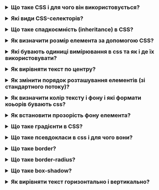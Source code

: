 <details style="margin-bottom: 15px;">
  <summary style="cursor: pointer; outline: none; font-weight: bold; font-size: 18px;">
    Що таке CSS і для чого він використовується?
  </summary>
  <div style="padding: 10px; font-size: 16px;">
    <p>CSS, або Cascading Style Sheets (Каскадні таблиці стилів), є мовою опису стилів, яка використовується для задання вигляду і форматування веб-документів, написаних мовами розмітки, такими як HTML чи XML. CSS визначає, які стилі (такі як кольори, шрифти, розміри, відступи і інші властивості) застосовуються до елементів веб-сторінки, надаючи можливість контролю за її зовнішнім виглядом. Використовується для:<br>
    - Колір, шрифт, розмір шрифту та інші параметри тексту<br>
    - Розмір, розташування та інші параметри елементів сторінки, таких як заголовки, параграфи та зображення<br>
    - Вигляд елементів сторінки, таких як кнопки, меню та форми</p>
  </div>
</details>
<details style="margin-bottom: 15px;">
  <summary style="cursor: pointer; outline: none; font-weight: bold; font-size: 18px;">
    Які види CSS-селекторів?
  </summary>
  <div style="padding: 10px; font-size: 16px;">
    <p>CSS-селектори - це спеціальні патерни, які використовуються для вибору і стилізації елементів на веб-сторінці. Вони вказують браузеру, які саме елементи мають отримати певні стилі. <br>
    Ось деякі основні типи CSS-селекторів:<br>
    1. Елементи: Прямий вибір елементів за їхнім іменем. Наприклад, тег p вибере всі абзаци.<br>
    2. Класи: Вибір елементів за їхнім класом. Наприклад, .example вибере всі елементи з класом "example".<br>
    3. Ідентифікатори: Вибір єдиного елемента за його ідентифікатором. Наприклад, #header вибере елемент з ідентифікатором "header".<br>
    4. Універсальний селектор: Позначає всі елементи. Наприклад, * вибере всі елементи на сторінці.<br>
    5. Групування селекторів: Дозволяє вказати однакові стилі для кількох селекторів, розділених комою. Наприклад, h1, h2, h3 вибере всі заголовки різних рівнів.<br>
    6. Дочірній селектор: Вибір всіх елементів, які є безпосередніми дочірніми елементами певного батьківського елемента. Наприклад, ul > li вибере всі елементи li, які є безпосередніми дочірніми у списку ul.<br>
    7. Псевдоелементи: Спеціальні ключові слова, що дозволяють вибрати конкретні частини елементів. Наприклад, ::before або ::after для вибору псевдоелементів перед або після тексту.<br>
    8. Псевдокласи: Спеціальні ключові слова, які вказують на певний стан або позначення елемента. Наприклад, :hover для вибору елемента, коли на нього наведено курсор.<br>
    9. Атрибутні селектори: Вибір елементів за наявністю або значенням атрибутів. Наприклад, [type="text"] вибере всі елементи з атрибутом type, значення якого є "text".<br>
  </div>
</details>
<details style="margin-bottom: 15px;">
  <summary style="cursor: pointer; outline: none; font-weight: bold; font-size: 18px;">
    Що таке спадкоємність (inheritance) в CSS?
  </summary>
  <div style="padding: 10px; font-size: 16px;">
    <p>Спадкоємність (inheritance) в CSS - це механізм, за яким деякі властивості стилів, визначені для батьківського елемента, автоматично успадковуються дочірніми елементами цього батьківського елемента. Іншими словами, властивості, встановлені на одному елементі, можуть бути автоматично передані його дочірнім елементам. Наприклад, якщо ви встановлюєте кольор тексту для body елемента, цей колір тексту може успадкуватися всіма елементами всередині body, які не мають власного визначення кольору тексту. Не всі властивості успадковуються; деякі властивості, які не мають сенсу для дочірніх елементів, такі як width, можуть бути ігноровані.</p>
  </div>
</details>
<details style="margin-bottom: 15px;">
  <summary style="cursor: pointer; outline: none; font-weight: bold; font-size: 18px;">
    Як визначити розмір елемента за допомогою CSS?
  </summary>
  <div style="padding: 10px; font-size: 16px;">
    <p>Для визначення розміру елемента в CSS можна використовувати різні властивості, такі як width, height, max-width, max-height, min-width і min-height. <br>
    1. width: Визначає ширину елемента. Можна вказати розмір у пікселях, відсотках, em або інших одиницях вимірювання.<br>
    2. height: Визначає висоту елемента. Так само, можна вказати розмір у різних одиницях вимірювання.<br>
    3. max-width: Встановлює максимальну можливу ширину елемента. Якщо розмір елемента перевищує це значення, то він буде обмежений максимальною шириною.<br>
    4. max-height: Встановлює максимальну можливу висоту елемента. Подібно до max-width, обмежує висоту елемента до вказаного значення.<br>
    5. min-width: Встановлює мінімально припустиму ширину елемента. Якщо розмір елемента менше вказаного значення, то він буде збільшений до цієї мінімальної ширини.<br>
    6. min-height: Встановлює мінімально припустиму висоту елемента. Подібно до min-width, обмежує висоту елемента до вказаного значення.</p>
  </div>
</details>
<details style="margin-bottom: 15px;">
  <summary style="cursor: pointer; outline: none; font-weight: bold; font-size: 18px;">
    Які бувають одиниці вимірювання в css та як і де їх використовувати?
  </summary>
  <div style="padding: 10px; font-size: 16px;">
    <p>Основні типи одиниць вимірювання включають абсолютні та відносні. <br>
    Абсолютні одиниці:<br>
    - Пікселі (px): px є абсолютною одиницею вимірювання, яка представляє фізичний піксель на екрані. Використовується для точного задання розмірів елементів.<br>
    - Дюйми (in), сантиметри (cm) та міліметри (mm): Ці абсолютні одиниці вимірювання можна використовувати для визначення розмірів, що базуються на фізичних розмірах документа або екрану.<br>
    Відносні одиниці: <br>
    - Відсотки (%): Відсотки вимірюються відносно батьківського контейнера. Наприклад, якщо батьківський контейнер має ширину 300px, то width: 50% зробить елемент шириною 150px.<br>
    - EM: Величина em визначається розміром шрифту батьківського елемента. Наприклад, якщо розмір шрифту батьківського елемента дорівнює 16px, то font-size: 2em зробить розмір шрифту 32px.<br>
    - REM: rem аналогічно em, але визначається розміром шрифту кореневого елемента (зазвичай тегом html). Це робить його більш передбачуваним, оскільки не залежить від внутрішнього шрифту елемента.</p>
  </div>
</details>
<details style="margin-bottom: 15px;">
  <summary style="cursor: pointer; outline: none; font-weight: bold; font-size: 18px;">
    Як вирівняти текст по центру?
  </summary>
  <div style="padding: 10px; font-size: 16px;">
    <p>Щоб вирівняти текст по центру в блоці, ви можете використовувати властивості CSS для горизонтального і вертикального центрування.<br>
    1. Горизонтальне і вертикальне центрування з використанням text-align і line-height:<br>
    <pre>
        .container {
            width: 300px; /* Наприклад, задаємо ширину блоку */
            height: 200px; /* Наприклад, задаємо висоту блоку */
            text-align: center; /* Горизонтальне центрування тексту */
            line-height: 200px; /* Вертикальне центрування тексту */
        }
    </pre>
    2. Горизонтальне і вертикальне центрування з використанням display: flex: <br>
    <pre>
        .container {
            display: flex;
            align-items: center; /* Вертикальне центрування тексту */
            justify-content: center; /* Горизонтальне центрування тексту */
            width: 300px; /* Наприклад, задаємо ширину блоку */
            height: 200px; /* Наприклад, задаємо висоту блоку */
        }
    </pre>
    3. Горизонтальне і вертикальне центрування з використанням position: absolute та transform:<br>
    <pre>
        .container {
            position: relative;
            width: 300px; /* Наприклад, задаємо ширину блоку */
            height: 200px; /* Наприклад, задаємо висоту блоку */
        }
        .centered-text {
            position: absolute;
            top: 50%;
            left: 50%;
            transform: translate(-50%, -50%); /* Горизонтальне і вертикальне центрування тексту */
        }
    </pre>
    4. Горизонтальне і вертикальне центрування з використанням display: grid:<br>
    <pre>
        .container {
            display: grid;
            place-items: center; /* Горизонтальне і вертикальне центрування тексту */
            width: 300px; /* Наприклад, задаємо ширину блоку */
            height: 200px; /* Наприклад, задаємо висоту блоку */
        }
    </pre>
  </div>
</details>
<details style="margin-bottom: 15px;">
  <summary style="cursor: pointer; outline: none; font-weight: bold; font-size: 18px;">
    Як змінити порядок розташування елементів (зі стандартного потоку)?
  </summary>
  <div style="padding: 10px; font-size: 16px;">
    <p>Є кілька способів змінити порядок розташування елементів відносно стандартного потоку веб-сторінки. Найчастіше використовуються такі властивості CSS, як order та flex, для зміни порядку відображення елементів. <br>
    1. Використання order для Flexbox: Властивість order визначає порядок, в якому елементи відображаються в контейнері Flexbox. Чим менше значення order, тим раніше елемент відображається. <br>
    <pre>
      .container {
        display: flex;
      }
      .item1 {
        order: 3;
      }
      .item2 {
        order: 1;
      }
      .item3 {
        order: 2;
      }
    </pre>
    2. Зміна порядку за допомогою Flexbox та зміни напрямку: Зміна напрямку у Flexbox може також впливати на порядок розташування елементів.<br>
    <pre>
      .container {
        display: flex;
        flex-direction: row-reverse; /* Зміна напрямку на обернений */
      }
    </pre>
    3. Зміна порядку за допомогою Grid: Властивість order може бути використана в Grid для зміни порядку розташування елементів.<br>
    <pre>
      .container {
        display: grid;
        grid-template-columns: repeat(3, 1fr);
      }
      .item1 {
        order: 3;
      }
      .item2 {
        order: 1;
      }
      .item3 {
        order: 2;
      }
    </pre>
  </div>
</details>
<details style="margin-bottom: 15px;">
  <summary style="cursor: pointer; outline: none; font-weight: bold; font-size: 18px;">
    Як визначити колір тексту і фону і які формати коьорів бувають css?
  </summary>
  <div style="padding: 10px; font-size: 16px;">
    <p>У CSS (Cascading Style Sheets), колір тексту і фону визначається за допомогою властивостей color і background-color відповідно. Ці властивості можна використовувати для задання кольорів у різних форматах. Кілька способів визначення кольорів у CSS:<br>
    1. Назви кольорів: Використовуються ключові слова, які представляють певний колір. Наприклад: color: red;<br>
    2. Шістнадцятковий формат: Кольори можна визначити за допомогою кодів у шістнадцятковій системі. Код складається з шести символів, які можуть бути цифрами (0-9) та літерами A-F. Наприклад, color: #336699;<br>
    3. RGB (Red, Green, Blue): Визначте кожен колір (червоний, зелений, синій) з окремими значеннями від 0 до 255. Наприклад: background-color: rgb(255, 0, 0);<br>
    4. RGBA (Red, Green, Blue, Alpha): Схожий на RGB, але з додатковим параметром - альфа-каналом, що визначає прозорість (від 0.0 до 1.0). Наприклад: background-color: rgba(255, 0, 0, 0.5);<br>
    5. HSL (Hue, Saturation, Lightness): Визначте колір за допомогою тону, насиченості та світлості. Наприклад: background-color: hsl(120, 100%, 50%);<br>
    6. HSLA (Hue, Saturation, Lightness, Alpha): Такий же, як HSL, але з додатковим параметром альфа-каналу для прозорості. Наприклад: background-color: hsla(120, 100%, 50%, 0.7);
    </p>
  </div>
</details>
<details style="margin-bottom: 15px;">
  <summary style="cursor: pointer; outline: none; font-weight: bold; font-size: 18px;">
    Як встановити прозорість фону елемента?
  </summary>
  <div style="padding: 10px; font-size: 16px;">
    <p>Щоб встановити прозорість фону елемента CSS, можна використовувати властивість opacity. Ця властивість приймає значення в діапазоні від 0 до 1, де 0 означає повністю прозорий, а 1 означає непрозорий. Також можна використовувати rgba.</p>
  </div>
</details>
<details style="margin-bottom: 15px;">
  <summary style="cursor: pointer; outline: none; font-weight: bold; font-size: 18px;">
    Що таке градієнти в CSS?
  </summary>
  <div style="padding: 10px; font-size: 16px;">
    <p>Градієнти в CSS дозволяють плавно змінювати колір або яку-небудь іншу властивість на проміжку між двома або більше крайніми точками. В CSS існують різні типи градієнтів, і кожен має свої властивості та значення.<br>
    1. Лінійні градієнти:<br>
    - linear-gradient: Задає лінійний градієнт.<br>
    - angle: Визначає кут напрямку градієнта.<br>
    - color-stop: Визначає колір та позначку зупинки на градієнті.<br>
    Приклад: background: linear-gradient(45deg, red, yellow);<br>
    2. Радіальні градієнти:<br>
    - radial-gradient: Задає радіальний градієнт.<br>
    - shape: Визначає форму градієнта (ellipse або circle).<br>
    - at: Визначає центр градієнта.<br>
    Приклад: background: radial-gradient(circle, red, yellow);<br>
    3. Конічні градієнти:<br>
    - conic-gradient: Задає конічний градієнт.<br>
    - angle: Визначає кут напрямку градієнта.<br>
    - color-stop: Визначає колір та позначку зупинки на градієнті.<br>
    Приклад: background: conic-gradient(red, yellow, green);<br>
    </p>
  </div>
</details>
<details style="margin-bottom: 15px;">
  <summary style="cursor: pointer; outline: none; font-weight: bold; font-size: 18px;">
    Що таке псевдокласи в css і для чого вони?
  </summary>
  <div style="padding: 10px; font-size: 16px;">
    <p>Псевдокласи в CSS - це ключові слова, які додають додаткові стилі до елементів на сторінці в певних станах чи умовах. Вони вказують на певний стан або взаємодію елемента, що дозволяє вам стилізувати його відповідно до цього стану. Псевдокласи додаються до селекторів і вказують на конкретний контекст або стан елемента.<br>
    Ось кілька прикладів псевдокласів та їхнє використання:<br>
    1. :hover: Стан, коли користувач наводить мишу на елемент.<br>
    2. :active: Стан, коли елемент активований (натискання на кнопку мишею або клавіатурою).<br>
    3. :focus: Стан, коли елемент отримує фокус (зазвичай ввод користувача через клавіатуру).<br>
    4. :nth-child(): Вибір елементів за їхнім порядковим номером серед дочірніх елементів батьківського елемента.<br>
    5. :not(): Вибір елементів, які не задовольняють певному селектору.<br>
    <pre>
      input:not(:checked) {
        border-color: red;
      }
    </pre>
    6. :first-child: Стан, коли елемент є першим дочірнім елементом свого батьківського елемента.<br>
    7. :nth-of-type(): Вибір елементів за їхнім порядковим номером серед елементів того ж типу.<br>
    8. :last-child: Стан, коли елемент є останнім дочірнім елементом свого батьківського елемента.<br>
    9. :nth-last-child(): Вибір елементів за їхнім порядковим номером серед дочірніх елементів батьківського елемента, враховуючи відлік з кінця.<br>
    10. :empty: Стан, коли елемент не має дочірніх елементів або текстового вмісту.<br>
    11. :checked: Стан, коли елемент вибраний (наприклад, чекбокс або радіокнопка).<br>
    <pre>
      input[type="checkbox"]:checked {
        border-color: green;
      }
    </pre>
    12. :nth-last-of-type(): Вибір елементів за їхнім порядковим номером серед елементів того ж типу, враховуючи відлік з кінця.<br>
    13. :disabled: Стан, коли елемент вимкнений (наприклад, вимкнута кнопка).<br>
    14. :enabled: Стан, коли елемент ввімкнений (наприклад, активна кнопка).<br>
    15. :target: Стан, коли елемент є цільовим об'єктом (наприклад, якщо ви перейшли за посиланням на якорь).<br>
    16. :first-of-type: Вибір першого елемента серед елементів того ж типу.<br>
    17. :last-of-type: Вибір останнього елемента серед елементів того ж типу.
  </div>
</details>
<details style="margin-bottom: 15px;">
  <summary style="cursor: pointer; outline: none; font-weight: bold; font-size: 18px;">
    Що таке border?
  </summary>
  <div style="padding: 10px; font-size: 16px;">
    <p>border в CSS - це короткий запис для визначення всіх або окремих стилів рамки навколо елемента. Зазвичай border об'єднує в собі три властивості: border-width, border-style та border-color.
    - border-width: товщина рамки (наприклад, 2px, medium, thin, thick).
    - border-style: тип рамки (наприклад, solid, dashed, dotted, double, тощо).
    - border-color: колір рамки (наприклад, red, #00ff00, rgba(255, 0, 0, 0.5)).
    <pre>
      .element {
        border-width: 2px; /* Товщина */
        border-style: dashed; /* Тип (пунктирна лінія) */
        border-color: red; /* Колір */
      }
    </pre>
    </p>
  </div>
</details>
<details style="margin-bottom: 15px;">
  <summary style="cursor: pointer; outline: none; font-weight: bold; font-size: 18px;">
    Що таке border-radius?
  </summary>
  <div style="padding: 10px; font-size: 16px;">
    <p>border-radius в CSS - це властивість, яка використовується для закруглення кутів рамки елемента. Вона дозволяє створювати елементи з закругленими кутами, що додає м'якість та естетичний вигляд дизайну.<br>
      <pre>
        /* Один радіус для всіх кутів */
        .element {
          border-radius: 10px; /* Один радіус */
        }
        /* Відмінні радіуси для верхніх та нижніх кутів */
        .element {
          border-radius: 15px 25px; /* Верхні кути 15px, нижні кути 25px */
        }
        /* Радіуси для всіх кутів в порядку: верхній лівий, верхній правий, нижній правий, нижній лівий */
        .element {
          border-radius: 10px 20px 30px 40px;
        }
      </pre>
    </p>
  </div>
</details>
<details style="margin-bottom: 15px;">
  <summary style="cursor: pointer; outline: none; font-weight: bold; font-size: 18px;">
    Що таке box-shadow?
  </summary>
  <div style="padding: 10px; font-size: 16px;">
    <p>box-shadow - це CSS-властивість, яка дозволяє додавати тінь до елементів на веб-сторінці. Вона надає засіб для створення тіней навколо блоків, тексту чи будь-якого іншого елемента. Властивість box-shadow приймає значення, які визначають характеристики тіні, такі як зсув, розмір, розмиття та колір.<br>
    <pre>
      /* Загальний синтаксис box-shadow */
      box-shadow: [горизонтальний зсув] [вертикальний зсув] [розмарання] [розширення] [колір];
    </pre>
    - Горизонтальний зсув: Вказує горизонтальне положення тіні (позитивне значення справа, від'ємне - зліва).<br>
    - Вертикальний зсув: Вказує вертикальне положення тіні (позитивне значення внизу, від'ємне - вгорі).<br>
    - Розмарання (необов'язково): Задає ступінь розмарання тіні. Чим більше значення, тим більше розмарання.<br>
    - Розширення (необов'язково): Задає розширення тіні. Чим більше значення, тим ширше тінь.<br>
    - Колір (необов'язково): Визначає колір тіні.
  </div>
</details>
<details style="margin-bottom: 15px;">
  <summary style="cursor: pointer; outline: none; font-weight: bold; font-size: 18px;">
    Як вирівняти текст горизонтально і вертикально?
  </summary>
  <div style="padding: 10px; font-size: 16px;">
    <p>Щоб вирівняти текст горизонтально та вертикально в елементі, використовуйте властивості CSS text-align та line-height.<br>
    1. text-align: Ця властивість визначає горизонтальне вирівнювання тексту всередині блочного елемента. Вона може приймати наступні значення:<br>
      - left: Вирівнює текст ліворуч.<br>
      - right: Вирівнює текст праворуч.<br>
      - center: Вирівнює текст по центру.<br>
      - justify: Вирівнює текст по обидві сторони, розтягуючи пробіли між словами.<br>
    2. line-height: Ця властивість визначає висоту рядка тексту. Вона може приймати значення у відсотках, пікселях, em чи інших одиницях виміру. Встановлення line-height впливає на міжрядковий інтервал та вирівнювання тексту у блочному елементі. <br>
    Зазвичай вона використовується для вирівнювання тексту вертикально та для покращення читабельності.<br>
    Приклад використання:<br>
    <pre>
      .element {
        line-height: 1.5;
      }
    </pre>
    У цьому прикладі, якщо висота шрифту в тексті становить, наприклад, 16px, то висота рядка буде 1.5 * 16px = 24px.
  </div>
</details>
